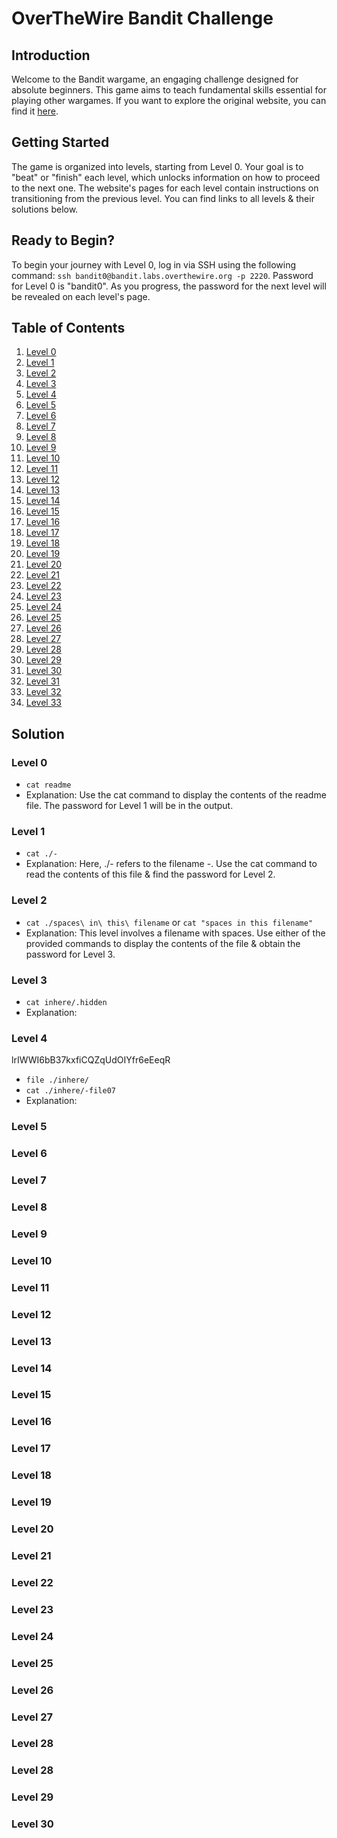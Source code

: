 # OverTheWire Bandit Challenge

## Introduction
Welcome to the Bandit wargame, an engaging challenge designed for absolute beginners. This game aims to teach fundamental skills essential for playing other wargames.
If you want to explore the original website, you can find it [here](https://overthewire.org/wargames/bandit/).

## Getting Started
The game is organized into levels, starting from Level 0. Your goal is to "beat" or "finish" each level, which unlocks information on how to proceed to the next one. The website's pages for each level contain instructions on transitioning from the previous level. You can find links to all levels & their solutions below.

## Ready to Begin?
To begin your journey with Level 0, log in via SSH using the following command:
`ssh bandit0@bandit.labs.overthewire.org -p 2220`. Password for Level 0 is "bandit0". As you progress, the password for the next level will be revealed on each level's page.

## Table of Contents
1. [Level 0](#level-0)
2. [Level 1](#level-1)
3. [Level 2](#level-2)
4. [Level 3](#level-3)
5. [Level 4](#level-4)
6. [Level 5](#level-5)
7. [Level 6](#level-6)
8. [Level 7](#level-7)
9. [Level 8](#level-8)
10. [Level 9](#level-9)
11. [Level 10](#level-10)
12. [Level 11](#level-11)
13. [Level 12](#level-12)
14. [Level 13](#level-13)
15. [Level 14](#level-14)
16. [Level 15](#level-15)
17. [Level 16](#level-16)
18. [Level 17](#level-17)
19. [Level 18](#level-18)
20. [Level 19](#level-19)
21. [Level 20](#level-20)
22. [Level 21](#level-21)
23. [Level 22](#level-22)
24. [Level 23](#level-23)
25. [Level 24](#level-24)
26. [Level 25](#level-25)
27. [Level 26](#level-26)
28. [Level 27](#level-27)
29. [Level 28](#level-28)
30. [Level 29](#level-29)
31. [Level 30](#level-30)
32. [Level 31](#level-31)
33. [Level 32](#level-32)
34. [Level 33](#level-33)


## Solution
### Level 0
* `cat readme`
* Explanation: Use the cat command to display the contents of the readme file. The password for Level 1 will be in the output.

### Level 1
* `cat ./-`
* Explanation: Here, ./- refers to the filename -. Use the cat command to read the contents of this file & find the password for Level 2.

### Level 2
* `cat ./spaces\ in\ this\ filename` or `cat "spaces in this filename"`
* Explanation: This level involves a filename with spaces. Use either of the provided commands to display the contents of the file & obtain the password for Level 3.

### Level 3
* `cat inhere/.hidden`
* Explanation: 

### Level 4
lrIWWI6bB37kxfiCQZqUdOIYfr6eEeqR
* `file ./inhere/`
* `cat ./inhere/-file07`
* Explanation: 

### Level 5



### Level 6


### Level 7


### Level 8


### Level 9


### Level 10


### Level 11


### Level 12


### Level 13


### Level 14


### Level 15


### Level 16


### Level 17


### Level 18


### Level 19


### Level 20


### Level 21


### Level 22


### Level 23


### Level 24


### Level 25


### Level 26


### Level 27


### Level 28


### Level 28


### Level 29


### Level 30




